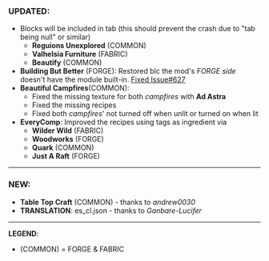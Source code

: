 ### UPDATED:
- Blocks will be included in tab (this should prevent the crash due to "tab being null" or similar)
  - **Reguions Unexplored** (COMMON)
  - **Valhelsia Furniture** (FABRIC)
  - **Beautify** (COMMON)
- **Building But Better** (FORGE): Restored blc the mod's _FORGE side_ doesn't have the module built-in. [Fixed Issue#627](https://github.com/MehVahdJukaar/WoodGood/issues/627)
- **Beautiful Campfires**(COMMON):
  - Fixed the missing texture for both _campfires_ with **Ad Astra**
  - Fixed the missing recipes
  - Fixed both _campfires_' not turned off when unlit or turned on when lit
- **EveryComp**: Improved the recipes using tags as ingredient via 
  - **Wilder Wild** (FABRIC)
  - **Woodworks** (FORGE)
  - **Quark** (COMMON)
  - **Just A Raft** (FORGE)

---

### NEW:
- **Table Top Craft** (COMMON) - thanks to _andrew0030_
- **TRANSLATION**: es_cl.json - thanks to _Ganbare-Lucifer_

---

**LEGEND**:
- (COMMON) = FORGE & FABRIC
